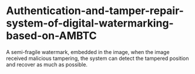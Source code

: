 # Authentication-and-tamper-repair-system-of-digital-watermarking-based-on-AMBTC
A semi-fragile watermark, embedded in the image, when the image received malicious tampering, the system can detect the tampered position and recover as much as possible.
